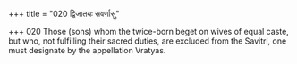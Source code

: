 +++
title = "020 द्विजातयः सवर्णासु"

+++
020	Those (sons) whom the twice-born beget on wives of equal caste, but who, not fulfilling their sacred duties, are excluded from the Savitri, one must designate by the appellation Vratyas.